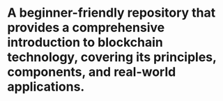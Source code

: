 # A beginner-friendly repository that provides a comprehensive introduction to blockchain technology, covering its principles, components, and real-world applications.
